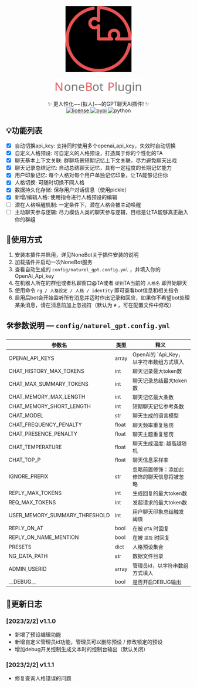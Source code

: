 <div align="center">
  <a href="https://v2.nonebot.dev/store"><img src="./image/README/nbp_logo.png" width="180" height="180" alt="NoneBotPluginLogo"></a>
  <br>
  <p><img src="./image/README/NoneBotPlugin.svg" width="240" alt="NoneBotPluginText"></p>
</div>

<div align="center">
    ✨ 更人性化~~(拟人)~~的GPT聊天Ai插件! ✨<br/>
    <a href="./LICENSE">
        <img src="https://img.shields.io/badge/license-Apache 2.0-6cg.svg" alt="license">
    </a>
    <a href="https://pypi.python.org/pypi/nonebot-plugin-learning-chat">
        <img src="https://img.shields.io/pypi/v/nonebot-plugin-learning-chat.svg" alt="pypi">
    </a>
    <img src="https://img.shields.io/badge/python-3.8+-blue.svg" alt="python">
</div>

## 💡功能列表

* [X] 自动切换api_key: 支持同时使用多个openai_api_key，失效时自动切换
* [X] 自定义人格预设: 可自定义的人格预设，打造属于你的个性化的TA
* [X] 聊天基本上下文关联: 群聊场景短期记忆上下文关联，尽力避免聊天出戏
* [X] 聊天记录总结记忆: 自动总结聊天记忆，具有一定程度的长期记忆能力
* [X] 用户印象记忆: 每个人格对每个用户单独记忆印象，让TA能够记住你
* [X] 人格切换: 可随时切换不同人格
* [X] 数据持久化存储: 保存用户对话信息（使用pickle）
* [X] 新增/编辑人格: 使用指令进行人格预设的编辑
* [ ] 潜在人格唤醒机制: 一定条件下，潜在人格会被主动唤醒
* [ ] 主动聊天参与逻辑: 尽力模仿人类的聊天参与逻辑，目标是让TA能够真正融入你的群组

## 📕使用方式

1. 安装本插件并启用，详见NoneBot关于插件安装的说明
2. 加载插件并启动一次NoneBot服务
3. 查看自动生成的 `config/naturel_gpt.config.yml` ，并填入你的OpenAi_Api_key
4. 在机器人所在的群组或者私聊窗口@TA或者 `提到`TA当前的 `人格名` 即开始聊天
5. 使用命令 `rg / 人格设定 / 人格 / identity` 即可查看bot信息和相关指令
6. 启用后bot会开始监听所有消息并适时作出记录和回应，如果你不希望bot处理某条消息，请在消息前加上忽视符（默认为 `#` ，可在配置文件中修改）

## 🛠️参数说明 — `config/naturel_gpt.config.yml`

| 参数名                        | 类型  | 释义                                       |
| ----------------------------- | ----- | ------------------------------------------ |
| OPENAI_API_KEYS               | array | OpenAi的 `Api_Key，以字符串数组方式填入    |
| CHAT_HISTORY_MAX_TOKENS       | int   | 聊天记录最大token数                        |
| CHAT_MAX_SUMMARY_TOKENS       | int   | 聊天记录总结最大token数                    |
| CHAT_MEMORY_MAX_LENGTH        | int   | 聊天记忆最大条数                           |
| CHAT_MEMORY_SHORT_LENGTH      | int   | 短期聊天记忆参考条数                       |
| CHAT_MODEL                    | str   | 聊天生成的语言模型                         |
| CHAT_FREQUENCY_PENALTY        | float | 聊天频率重复惩罚                           |
| CHAT_PRESENCE_PENALTY         | float | 聊天主题重复惩罚                           |
| CHAT_TEMPERATURE              | float | 聊天生成温度: 越高越随机                   |
| CHAT_TOP_P                    | float | 聊天信息采样率                             |
| IGNORE_PREFIX                 | str   | 忽略前置修饰：添加此修饰的聊天信息将被忽略 |
| REPLY_MAX_TOKENS              | int   | 生成回复的最大token数                      |
| REQ_MAX_TOKENS                | int   | 发起请求的最大token数                      |
| USER_MEMORY_SUMMARY_THRESHOLD | int   | 用户聊天印象总结触发阈值                   |
| REPLY_ON_AT                   | bool  | 在被 `@TA` 时回复                        |
| REPLY_ON_NAME_MENTION         | bool  | 在被 `提及` 时回复                       |
| PRESETS                       | dict  | 人格预设集合                               |
| NG_DATA_PATH                  | str   | 数据文件目录                               |
| ADMIN_USERID                  | array | 管理员id，以字符串数组方式填入             |
| \_\_DEBUG\_\_                 | bool  | 是否开启DEBUG输出                          |

## 🎢更新日志

### [2023/2/2] v1.1.0

- 新增了预设编辑功能
- 新增自定义管理员id功能，管理员可以删除预设 / 修改锁定的预设
- 增加debug开关控制生成文本时的控制台输出（默认关闭）
### [2023/2/2] v1.1.1

- 修复查询人格错误的问题
